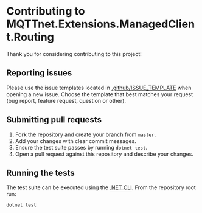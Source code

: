 # Contributing to MQTTnet.Extensions.ManagedClient.Routing

Thank you for considering contributing to this project!

## Reporting issues

Please use the issue templates located in [.github/ISSUE_TEMPLATE](.github/ISSUE_TEMPLATE) when opening a new issue. Choose the template that best matches your request (bug report, feature request, question or other).

## Submitting pull requests

1. Fork the repository and create your branch from `master`.
2. Add your changes with clear commit messages.
3. Ensure the test suite passes by running `dotnet test`.
4. Open a pull request against this repository and describe your changes.

## Running the tests

The test suite can be executed using the [.NET CLI](https://docs.microsoft.com/dotnet/core/tools/). From the repository root run:

```bash
dotnet test
```


